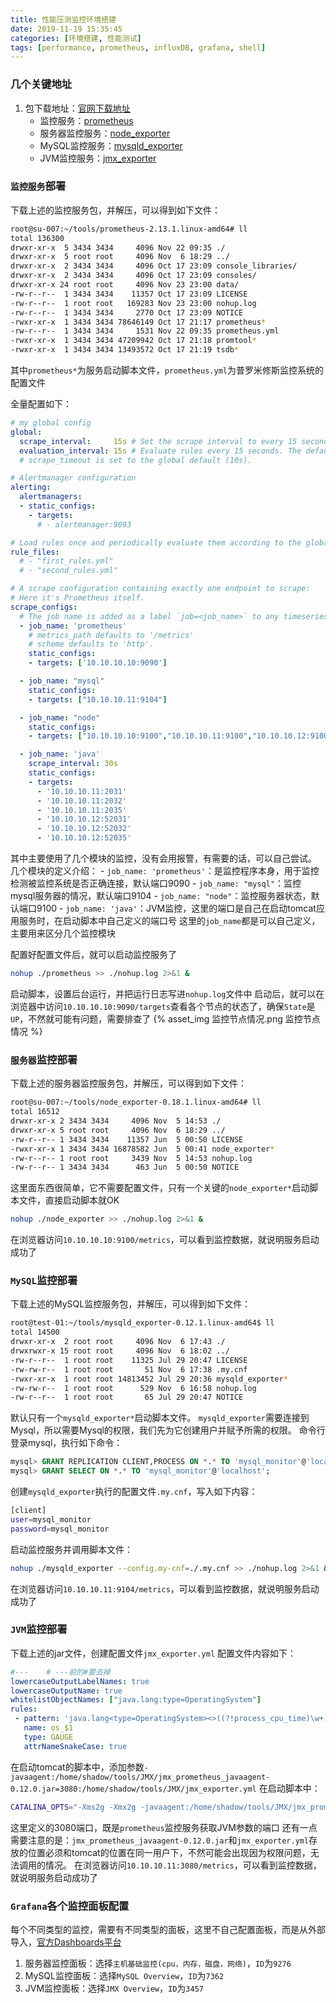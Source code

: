 ```yaml
---
title: 性能压测监控环境搭建
date: 2019-11-19 15:35:45
categories: [环境搭建, 性能测试]
tags: [performance, prometheus, influxDB, grafana, shell]
---
```


### 几个关键地址
1. 包下载地址：[官网下载地址](https://prometheus.io/download/)
    - 监控服务：[prometheus](https://github.com/prometheus/prometheus/releases/download/v2.14.0/prometheus-2.14.0.linux-amd64.tar.gz)
    - 服务器监控服务：[node_exporter](https://github.com/prometheus/node_exporter/releases/download/v0.18.1/node_exporter-0.18.1.linux-amd64.tar.gz)
    - MySQL监控服务：[mysqld_exporter](https://github.com/prometheus/mysqld_exporter/releases/download/v0.12.1/mysqld_exporter-0.12.1.linux-amd64.tar.gz)
    - JVM监控服务：[jmx_exporter](https://repo1.maven.org/maven2/io/prometheus/jmx/jmx_prometheus_javaagent/0.12.0/jmx_prometheus_javaagent-0.12.0.jar)

  <!--more-->

### `监控服务`部署
下载上述的监控服务包，并解压，可以得到如下文件：
```bash
root@su-007:~/tools/prometheus-2.13.1.linux-amd64# ll
total 136300
drwxr-xr-x  5 3434 3434     4096 Nov 22 09:35 ./
drwxr-xr-x  5 root root     4096 Nov  6 18:29 ../
drwxr-xr-x  2 3434 3434     4096 Oct 17 23:09 console_libraries/
drwxr-xr-x  2 3434 3434     4096 Oct 17 23:09 consoles/
drwxr-xr-x 24 root root     4096 Nov 23 23:00 data/
-rw-r--r--  1 3434 3434    11357 Oct 17 23:09 LICENSE
-rw-r--r--  1 root root   169283 Nov 23 23:00 nohup.log
-rw-r--r--  1 3434 3434     2770 Oct 17 23:09 NOTICE
-rwxr-xr-x  1 3434 3434 78646149 Oct 17 21:17 prometheus*
-rw-r--r--  1 3434 3434     1531 Nov 22 09:35 prometheus.yml
-rwxr-xr-x  1 3434 3434 47209942 Oct 17 21:18 promtool*
-rwxr-xr-x  1 3434 3434 13493572 Oct 17 21:19 tsdb*
```
其中`prometheus*`为服务启动脚本文件，`prometheus.yml`为普罗米修斯监控系统的配置文件

全量配置如下：
```yaml
# my global config
global:
  scrape_interval:     15s # Set the scrape interval to every 15 seconds. Default is every 1 minute.
  evaluation_interval: 15s # Evaluate rules every 15 seconds. The default is every 1 minute.
  # scrape_timeout is set to the global default (10s).

# Alertmanager configuration
alerting:
  alertmanagers:
  - static_configs:
    - targets:
      # - alertmanager:9093

# Load rules once and periodically evaluate them according to the global 'evaluation_interval'.
rule_files:
  # - "first_rules.yml"
  # - "second_rules.yml"

# A scrape configuration containing exactly one endpoint to scrape:
# Here it's Prometheus itself.
scrape_configs:
  # The job name is added as a label `job=<job_name>` to any timeseries scraped from this config.
  - job_name: 'prometheus'
    # metrics_path defaults to '/metrics'
    # scheme defaults to 'http'.
    static_configs:
    - targets: ['10.10.10.10:9090']

  - job_name: "mysql"
    static_configs:
    - targets: ["10.10.10.11:9104"]

  - job_name: "node"
    static_configs:
    - targets: ["10.10.10.10:9100","10.10.10.11:9100","10.10.10.12:9100"]

  - job_name: 'java'
    scrape_interval: 30s
    static_configs:
    - targets:
      - '10.10.10.11:2031'
      - '10.10.10.11:2032'
      - '10.10.10.11:2035'
      - '10.10.10.12:52031'
      - '10.10.10.12:52032'
      - '10.10.10.12:52035'
```
其中主要使用了几个模块的监控，没有会用报警，有需要的话，可以自己尝试。
几个模块的定义介绍：
    - `job_name: 'prometheus'`：是监控程序本身，用于监控检测被监控系统是否正确连接，默认端口9090
    - `job_name: "mysql"`：监控mysql服务器的情况，默认端口9104
    - `job_name: "node"`：监控服务器状态，默认端口9100
    - `job_name: 'java'`：JVM监控，这里的端口是自己在启动tomcat应用服务时，在启动脚本中自己定义的端口号
  这里的`job_name`都是可以自己定义，主要用来区分几个监控模块
  
配置好配置文件后，就可以启动监控服务了
```bash
nohup ./prometheus >> ./nohup.log 2>&1 &
```
启动脚本，设置后台运行，并把运行日志写进`nohup.log`文件中
启动后，就可以在浏览器中访问`10.10.10.10:9090/targets`查看各个节点的状态了，确保`State`是`UP`，不然就可能有问题，需要排查了
{% asset_img 监控节点情况.png 监控节点情况 %}

### `服务器`监控部署
下载上述的服务器监控服务包，并解压，可以得到如下文件：
```bash
root@su-007:~/tools/node_exporter-0.18.1.linux-amd64# ll
total 16512
drwxr-xr-x 2 3434 3434     4096 Nov  5 14:53 ./
drwxr-xr-x 5 root root     4096 Nov  6 18:29 ../
-rw-r--r-- 1 3434 3434    11357 Jun  5 00:50 LICENSE
-rwxr-xr-x 1 3434 3434 16878582 Jun  5 00:41 node_exporter*
-rw-r--r-- 1 root root     3439 Nov  5 14:53 nohup.log
-rw-r--r-- 1 3434 3434      463 Jun  5 00:50 NOTICE
```
这里面东西很简单，它不需要配置文件，只有一个关键的`node_exporter*`启动脚本文件，直接启动脚本就OK
```bash
nohup ./node_exporter >> ./nohup.log 2>&1 &
```
在浏览器访问`10.10.10.10:9100/metrics`，可以看到监控数据，就说明服务启动成功了

### `MySQL`监控部署
下载上述的MySQL监控服务包，并解压，可以得到如下文件：
```bash
root@test-01:~/tools/mysqld_exporter-0.12.1.linux-amd64$ ll
total 14500
drwxr-xr-x  2 root root     4096 Nov  6 17:43 ./
drwxrwxr-x 15 root root     4096 Nov  6 18:02 ../
-rw-r--r--  1 root root    11325 Jul 29 20:47 LICENSE
-rw-rw-r--  1 root root       51 Nov  6 17:38 .my.cnf
-rwxr-xr-x  1 root root 14813452 Jul 29 20:36 mysqld_exporter*
-rw-rw-r--  1 root root      529 Nov  6 16:58 nohup.log
-rw-r--r--  1 root root       65 Jul 29 20:47 NOTICE
```
默认只有一个`mysqld_exporter*`启动脚本文件。
`mysqld_exporter`需要连接到Mysql，所以需要Mysql的权限，我们先为它创建用户并赋予所需的权限。
命令行登录mysql，执行如下命令：
```sql
mysql> GRANT REPLICATION CLIENT,PROCESS ON *.* TO 'mysql_monitor'@'localhost' identified by 'mysql_monitor';
mysql> GRANT SELECT ON *.* TO 'mysql_monitor'@'localhost';
```
创建`mysqld_exporter`执行的配置文件`.my.cnf`，写入如下内容：
```bash
[client]
user=mysql_monitor
password=mysql_monitor
```
启动监控服务并调用脚本文件：
```bash
nohup ./mysqld_exporter --config.my-cnf=./.my.cnf >> ./nohup.log 2>&1 &
```
在浏览器访问`10.10.10.11:9104/metrics`，可以看到监控数据，就说明服务启动成功了

### `JVM`监控部署
下载上述的jar文件，创建配置文件`jmx_exporter.yml`
配置文件内容如下：
```yaml
#---    # ---前的#要去掉
lowercaseOutputLabelNames: true
lowercaseOutputName: true
whitelistObjectNames: ["java.lang:type=OperatingSystem"]
rules:
 - pattern: 'java.lang<type=OperatingSystem><>((?!process_cpu_time)\w+):'
   name: os_$1
   type: GAUGE
   attrNameSnakeCase: true
```
在启动tomcat的脚本中，添加参数`-javaagent:/home/shadow/tools/JMX/jmx_prometheus_javaagent-0.12.0.jar=3080:/home/shadow/tools/JMX/jmx_exporter.yml`
在启动脚本中：
```bash
CATALINA_OPTS="-Xms2g -Xmx2g -javaagent:/home/shadow/tools/JMX/jmx_prometheus_javaagent-0.12.0.jar=3080:/home/shadow/tools/JMX/jmx_exporter.yml"
```
这里定义的3080端口，既是`prometheus`监控服务获取JVM参数的端口
还有一点需要注意的是：`jmx_prometheus_javaagent-0.12.0.jar`和`jmx_exporter.yml`存放的位置必须和tomcat的位置在同一用户下，不然可能会出现因为权限问题，无法调用的情况。
在浏览器访问`10.10.10.11:3080/metrics`，可以看到监控数据，就说明服务启动成功了

### `Grafana`各个监控面板配置
每个不同类型的监控，需要有不同类型的面板，这里不自己配置面板，而是从外部导入，[官方Dashboards平台](https://grafana.com/grafana/dashboards)
1. 服务器监控面板：选择`主机基础监控(cpu，内存，磁盘，网络)`，`ID`为`9276`
2. MySQL监控面板：选择`MySQL Overview`，`ID`为`7362`
3. JVM监控面板：选择`JMX Overview`，`ID`为`3457`